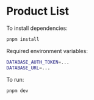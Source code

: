 # Product List

To install dependencies:

```bash
pnpm install
```

Required environment variables:

```bash
DATABASE_AUTH_TOKEN=...
DATABASE_URL=...
```

To run:

```bash
pnpm dev
```
